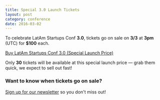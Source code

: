 ```yaml
---
title: Special 3.0 Launch Tickets
layout: post
category: conference
date: 2016-03-02
---
```



<p>To celebrate LatAm Startups Conf <strong>3.0</strong>, tickets go on sale on <strong>3/3</strong> at <strong>3pm</strong> (UTC) for <strong>$100</strong> each.</p>

<p>
<div class="wrapper style1" data-embed_type="product" data-shop="latam-startups-conf.myshopify.com" data-product_name="LatAm Startups Conf 3.0 (Special Launch Price)" data-product_handle="latam-startups-conf-3-0-special-launch-price" data-has_image="true" data-display_size="compact" data-redirect_to="cart" data-buy_button_text="Add to cart" data-buy_button_out_of_stock_text="Out of Stock" data-buy_button_product_unavailable_text="Unavailable" data-button_background_color="7db461" data-button_text_color="ffffff" data-product_modal="false" data-product_title_color="000000" data-next_page_button_text="Next page"></div>
<script type="text/javascript">
document.getElementById('ShopifyEmbedScript') || document.write('<script type="text/javascript" src="https://widgets.shopifyapps.com/assets/widgets/embed/client.js" id="ShopifyEmbedScript"><\/script>');
</script>
<noscript><a href="https://latam-startups-conf.myshopify.com/cart/16319929670:1" target="_blank">Buy LatAm Startups Conf 3.0 (Special Launch Price)</a></noscript>

</p>


<p>Only <strong>30</strong> tickets will be available at this special launch price &mdash; grab them quick, we expect to sell out fast!</p>

<h3>Want to know when tickets go on sale?</h3>
<p><a href="#join-the-movement">Sign up for our newsletter</a> so you don't miss out!</p>


